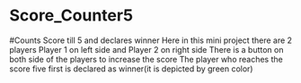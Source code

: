 # Score_Counter5
#Counts Score till 5 and declares winner
Here in this mini project there are 2 players
Player 1 on left side and Player 2 on right side
There is a button on both side of the players to increase the score 
The player who reaches the score five first is declared as winner(it is depicted by green color)

